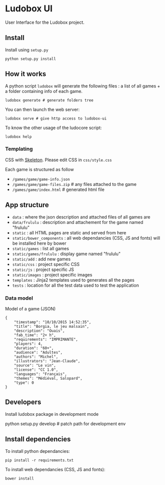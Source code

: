 # Ludobox UI

User Interface for the Ludobox project.

## Install

Install using ```setup.py```

    python setup.py install

## How it works


A python script ```ludobox``` will generate the following files : a list of all games + a folder containing info of each game.

    ludobox generate # generate folders tree

You can then launch the web server:

    ludobox serve # give http access to ludobox-ui

To know the other usage of the ludocore script:

    ludobox help


### Templating

CSS with [Skeleton](http://getskeleton.com/). Please edit CSS in ```css/style.css```

Each game is structured as follow

* ```/games/game/game-info.json```
* ```/games/game/game-files.zip``` # any files attached to the game
* ```/games/game/index.html``` # generated html file

## App structure

* ```data``` : where the json description and attached files of all games are
* ```data/frululu``` : description and attachement for the game named "frululu"
* ```static``` : all HTML pages are static and served from here
* ```static/bower_components``` : all web dependancies (CSS, JS and fonts) will
  be installed here by bower
* ```static/games``` : list all games
* ```static/games/frululu``` : display game named "frululu"
* ```static/add``` : add new games
* ```static/css``` : project specific CSS
* ```static/js``` : project specific JS
* ```static/images``` : project specific images
* ```templates``` : Jinja2 templates used to generates all the pages
* ```tests``` : location for all the test data used to test the application


### Data model

Model of a game (JSON)

    {
        "timestamp": "10/10/2015 14:52:35",
        "title": "Borgia, le jeu malsain",
        "description": "Ouais",
        "fab_time": "2+ h",
        "requirements": "IMPRIMANTE",
        "players": 4,
        "duration": "60+",
        "audience": "Adultes",
        "authors": "Michel",
        "illustrators": "Jean-Claude",
        "source": "Le vin",
        "license": "CC 1.0",
        "languages": "Français",
        "themes": "Médiéval, Salopard",
        "type": 0
    }


## Developers

Install ludobox package in development mode

  python setup.py develop # patch path for development env


## Install dependencies  

To install python dependancies:

    pip install -r requirements.txt

To install web dependancies (CSS, JS and fonts):

    bower install
